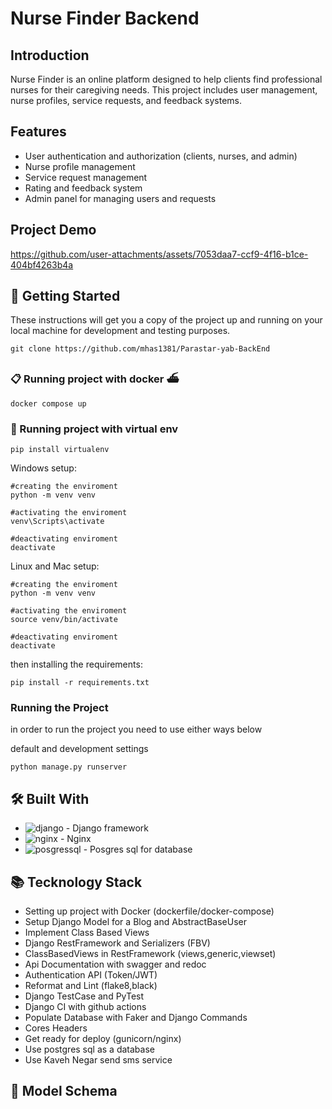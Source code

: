 # Nurse Finder Backend

## Introduction

Nurse Finder is an online platform designed to help clients find professional nurses for their caregiving needs. This project includes user management, nurse profiles, service requests, and feedback systems.

## Features

- User authentication and authorization (clients, nurses, and admin)
- Nurse profile management
- Service request management
- Rating and feedback system
- Admin panel for managing users and requests

## Project Demo



https://github.com/user-attachments/assets/7053daa7-ccf9-4f16-b1ce-404bf4263b4a



## 🚀 Getting Started

These instructions will get you a copy of the project up and running on your local machine for development and testing purposes.

```Shell
git clone https://github.com/mhas1381/Parastar-yab-BackEnd
```

### 📋 Running project with docker ⛴

```Shell
docker compose up
```



### 🔧 Running project with virtual env

```Shell
pip install virtualenv
```
Windows setup:
```Shell
#creating the enviroment
python -m venv venv

#activating the enviroment
venv\Scripts\activate

#deactivating enviroment
deactivate
```
Linux and Mac setup:
```Shell
#creating the enviroment
python -m venv venv

#activating the enviroment
source venv/bin/activate

#deactivating enviroment
deactivate
```

then installing the requirements:

```Shell
pip install -r requirements.txt
```
### Running the Project
in order to run the project you need to use either ways below

default and development settings
```Shell
python manage.py runserver 
```

## 🛠️ Built With

* ![django](https://img.icons8.com/material-outlined/24/django.png) - Django framework
* ![nginx](https://img.icons8.com/color/48/nginx.png) - Nginx
* ![posgressql](https://img.icons8.com/color/48/postgreesql.png) - Posgres sql for database

## 📚 Tecknology Stack

- Setting up project with Docker (dockerfile/docker-compose)
- Setup Django Model for a Blog and AbstractBaseUser
- Implement Class Based Views
- Django RestFramework and Serializers (FBV)
- ClassBasedViews in RestFramework (views,generic,viewset)
- Api Documentation with swagger and redoc
- Authentication API (Token/JWT)
- Reformat and Lint (flake8,black)
- Django TestCase and PyTest
- Django CI with github actions
- Populate Database with Faker and Django Commands
- Cores Headers
- Get ready for deploy (gunicorn/nginx)
- Use postgres sql as a database
- Use Kaveh Negar send sms service

## 📐 Model Schema


